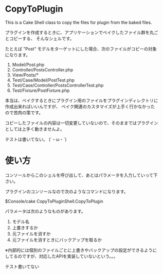 CopyToPlugin
============

This is a Cake Shell class to copy the files for plugin from the baked files.


プラグインを作成するときに、アプリケーションでベイクしたファイル群を丸ごとコピーする、
そんなシェルです。

たとえば "Post" モデルをターゲットにした場合、次のファイルがコピーの対象になります。

1. Model/Post.php
2. Controller/PostsController.php
3. View/Posts/*
4. Test/Case/Model/PostTest.php
5. Test/Case/Controller/PostsControllerTest.php
6. Test/Fixture/PostFixture.php


本当は、ベイクするときにプラグイン用のファイルをプラグインディレクトリに作成出来ればいいんですが、
ベイク関連のカスタマイズが上手く行かなかったので苦肉の策です。

コピーしたファイルの内容は一切変更していないので、そのままではプラグインとしては上手く動きませんよ。

テストは書いてない。 (´・ω・`)

使い方
======

コンソールからこのシェルを呼び出して、あとはパラメータを入力していって下さい。

プラグインのコンソールなので次のようなコマンドになります。

$Console/cake CopyToPluginShell.CopyToPlugin

パラメータは次のようなものがあります。

1. モデル名
2. 上書きするか
3. 元ファイルを消すか
4. 元ファイルを消すときにバックアップを取るか

※内部的には個別のファイルごとに上書きやバックアップの設定ができるようにしてるのですが、対応したAPIを実装していないという。。。


テスト書いてない
